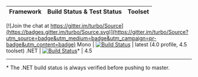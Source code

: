 Framework | Build Status & Test Status | Toolset
--- | --- | ---

[![Join the chat at https://gitter.im/turbo/Source](https://badges.gitter.im/turbo/Source.svg)](https://gitter.im/turbo/Source?utm_source=badge&utm_medium=badge&utm_campaign=pr-badge&utm_content=badge)
Mono | [![Build Status](https://travis-ci.org/turbo/Source.svg?branch=master)](https://travis-ci.org/turbo/Source) | latest (4.0 profile, 4.5 toolset)
.NET | [![Build Status](https://img.shields.io/badge/build-passing-lightgrey.svg)](https://github.com/turbo)* | 4.5

---
\* The .NET build status is always verified before pushing to master.
